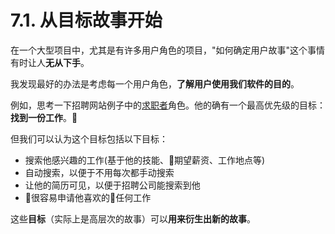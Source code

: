 # 7.1. 从目标故事开始

在一个大型项目中，尤其是有许多用户角色的项目，"如何确定用户故事"这个事情有时让人**无从下手**。

我发现最好的办法是考虑每一个用户角色，**了解用户使用我们软件的目的**。

例如，思考一下招聘网站例子中的[求职者](../ch3/3.1.md#什么是用户角色)角色。他的确有一个最高优先级的目标：**找到一份工作**。

但我们可以认为这个目标包括以下目标：

- 搜索他感兴趣的工作(基于他的技能、期望薪资、工作地点等)
- 自动搜索，以便于不用每次都手动搜索
- 让他的简历可见，以便于招聘公司能搜索到他
- 很容易申请他喜欢的任何工作


这些**目标**（实际上是高层次的故事）可以**用来衍生出新的故事**。

